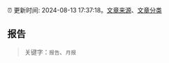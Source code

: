 :alarm_clock: 更新时间: 2024-08-13 17:37:18。[文章来源](/README.md)、[文章分类](/TAGS.md)

## 报告


> 关键字：`报告`、`月报`



